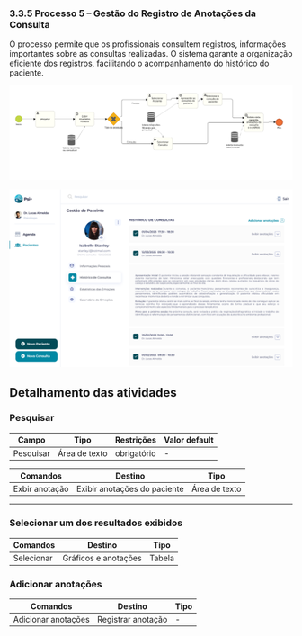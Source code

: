 ### 3.3.5 Processo 5 – Gestão do Registro de Anotações da Consulta

O processo permite que os profissionais consultem registros, informações importantes sobre as consultas realizadas. O sistema garante a organização eficiente dos registros, facilitando o acompanhamento do histórico do paciente.  

![Exemplo de um Modelo BPMN do PROCESSO 5](images/bpmnGestaoRegistroConsultas.png)  

![Wireframe](images/wireframe-1-gestaoRegistros.png)


## Detalhamento das atividades  


### **Pesquisar**  

| **Campo** | **Tipo** | **Restrições** | **Valor default** |
| --- | --- | --- | --- |
| Pesquisar | Área de texto | obrigatório | - |

| **Comandos** | **Destino** | **Tipo** |
| --- | --- | --- |
| Exbir anotação  | Exibir anotações do paciente | Área de texto  |
---

### **Selecionar um dos resultados exibidos**  

| **Comandos** | **Destino** | **Tipo** |
| --- | --- | --- |
| Selecionar | Gráficos e anotações | Tabela |


### **Adicionar anotações**  

| **Comandos** | **Destino** | **Tipo** |
| --- | --- | --- |
| Adicionar anotações | Registrar anotação  | - |
